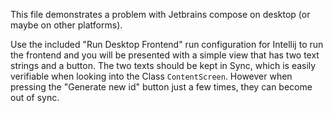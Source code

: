 This file demonstrates a problem with Jetbrains compose on desktop (or maybe on other platforms).

Use the included "Run Desktop Frontend" run configuration for Intellij to run the frontend and you will be presented
with a simple view that has two text strings and a button. The two texts should be kept in Sync, which is easily
verifiable when looking into the Class `ContentScreen`. However when pressing the "Generate new id" button just a few 
times, they can become out of sync.
